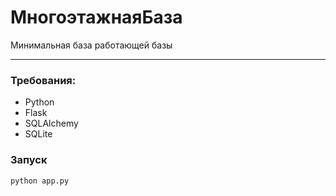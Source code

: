 # МногоэтажнаяБаза

Минимальная база работающей базы

---

### Требования:

- Python
- Flask
- SQLAlchemy
- SQLite

### Запуск

```bash
python app.py
```